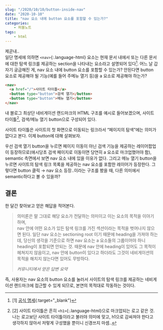 ```yaml
---
slug: "/2020/10/10/button-inside-nav"
date: "2020-10-10"
title: "nav 요소 내에 button 요소를 포함할 수 있는가?"
categories:
    - 퍼블노트
tags:
    - html
---
```


제곧내..  
일단 명세에 의하면 ```<nav>```{:.language-html} 요소는 현재 문서 내에서 또는 다른 문서에 대한 탐색 링크를 제공하는 section을 나타내는 요소라고 설명되어 있다[^1]. 어느 날 갑자기 궁금해진 게, nav 요소 내에 button 요소를 포함할 수 있는가? 안된다면 button 요소로 제공해야 될 기능(예를 들어 주메뉴 열기 등)을 a 요소로 제공해야 하는가?

```html
<nav>
  <a href="/">사이트 타이틀</a>
  <button type="button">검색 열기</button>
  <button type="button">메뉴 열기</button>
</nav>
```

내 블로그 최상단 네비게이션 랜드마크의 HTML 구조를 예시로 들어보겠으며, 사이트 타이틀[^2], 검색/메뉴 열기 button으로 구성되어 있다.

사이트 타이틀은 사이트의 첫 화면으로 이동되는 링크라서 &ldquo;페이지의 탐색&rdquo;에는 의미가 없다고 본다. 이제 button에 대해 살펴보자.

우선 검색 열기 button을 누르면 페이지 이동이 아닌 검색 기능을 제공하는 레이어팝업이 등장하므로(애시당초 검색 페이지로 이동이면 당연히 a 요소로 마크업했어야 함), semantic 측면에서 보면 nav 요소 내에 있을 이유가 없다. 그리고 메뉴 열기 button을 누르면 사이트의 탐색 링크 목록을 제공하는 nav 요소를 포함한 레이어가 등장한다. 그렇다면 button 클릭 &rarr; nav 요소 등장..이라는 구조를 봤을 때, 다른 의미에서 semantic하다고 볼 수 있을까?

## 결론

한 달간 찾아보고 얻은 해답을 적어본다.

> 의미론은 말 그대로 해당 요소가 전달하는 의미이고 이는 요소의 목적을 이야기하며,  
> nav 안에 어떤 요소가 있든 탐색 링크를 가진 섹션이라는 목적을 벗어나지 않으면 된다. 일단 nav 요소는 sectioning root 이기 때문에 heading을 가져야 하는데, 당신의 생각을 기준으로 하면 nav 요소는 a 요소들의 그룹이어야 하니 heading이 포함되면 안되는 것.
> 때문에 nav 안에 heading이 있어도 그 목적이 헤쳐지지 않음이고, nav 안에 button이 있다고 하더라도 그것이 네비게이션의 목적을 해치지 않는다면 있어도 무방하다.
> 
> <cite>커뮤니티에서 얻은 답변 요약</cite>

즉, 사용자는 nav 요소의 button 요소를 눌러서 사이트의 탐색 링크를 제공하는 네비게이션 랜드마크에 접근할 수 있게 되므로, 본연의 목적대로 작동하는 것이다.

[^1]: [1] [공식 명세](https://html.spec.whatwg.org/multipage/sections.html#the-nav-element){:target="_blank"}

[^2]: [2] 사이트 타이틀은 흔히 ```<h1>```{:.language-html}으로 마크업되는 로고 같은 것. 나는 로고보단 사이트 타이틀이라고 불러야 의미에 맞고, h1으로 감싸져야 한다고 생각하지 않아서 저렇게 구성했을 뿐이니 신경쓰지 마셈..